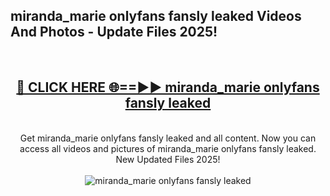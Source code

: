 <h2>miranda_marie onlyfans fansly leaked Videos And Photos - Update Files 2025!</h2>
<br>
<div align="center">
<h2><a href="https://linkcuts.com/hfmhzwbr" rel="nofollow">🔴 CLICK HERE 🌐==►► miranda_marie onlyfans fansly leaked</a></h2>
<br>
Get miranda_marie onlyfans fansly leaked and all content. Now you can access all videos and pictures of miranda_marie onlyfans fansly leaked. New Updated Files 2025!
<br>
<br>
<a href="https://linkcuts.com/hfmhzwbr" rel="nofollow" data-target="animated-image.originalLink"><img src="https://i.ibb.co.com/WyWwxjT/player-gif2.gif" alt="miranda_marie onlyfans fansly leaked" style="max-width: 100%; display: inline-block;" data-target="animated-image.originalImage"></a>
</div>
<br>
